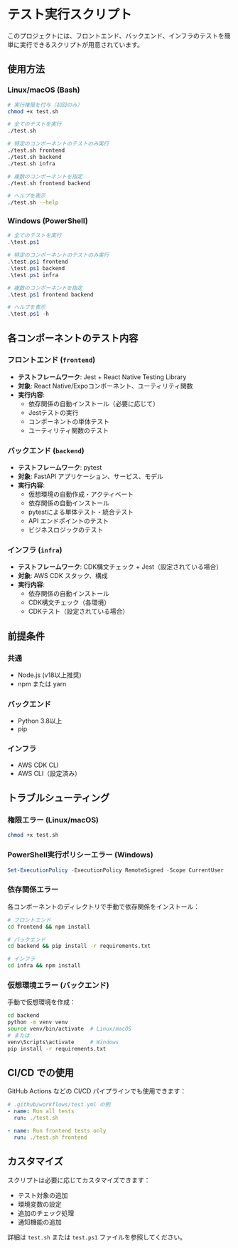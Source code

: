 # テスト実行スクリプト

このプロジェクトには、フロントエンド、バックエンド、インフラのテストを簡単に実行できるスクリプトが用意されています。

## 使用方法

### Linux/macOS (Bash)

```bash
# 実行権限を付与（初回のみ）
chmod +x test.sh

# 全てのテストを実行
./test.sh

# 特定のコンポーネントのテストのみ実行
./test.sh frontend
./test.sh backend
./test.sh infra

# 複数のコンポーネントを指定
./test.sh frontend backend

# ヘルプを表示
./test.sh --help
```

### Windows (PowerShell)

```powershell
# 全てのテストを実行
.\test.ps1

# 特定のコンポーネントのテストのみ実行
.\test.ps1 frontend
.\test.ps1 backend
.\test.ps1 infra

# 複数のコンポーネントを指定
.\test.ps1 frontend backend

# ヘルプを表示
.\test.ps1 -h
```

## 各コンポーネントのテスト内容

### フロントエンド (`frontend`)
- **テストフレームワーク**: Jest + React Native Testing Library
- **対象**: React Native/Expoコンポーネント、ユーティリティ関数
- **実行内容**:
  - 依存関係の自動インストール（必要に応じて）
  - Jestテストの実行
  - コンポーネントの単体テスト
  - ユーティリティ関数のテスト

### バックエンド (`backend`)
- **テストフレームワーク**: pytest
- **対象**: FastAPI アプリケーション、サービス、モデル
- **実行内容**:
  - 仮想環境の自動作成・アクティベート
  - 依存関係の自動インストール
  - pytestによる単体テスト・統合テスト
  - API エンドポイントのテスト
  - ビジネスロジックのテスト

### インフラ (`infra`)
- **テストフレームワーク**: CDK構文チェック + Jest（設定されている場合）
- **対象**: AWS CDK スタック、構成
- **実行内容**:
  - 依存関係の自動インストール
  - CDK構文チェック（各環境）
  - CDKテスト（設定されている場合）

## 前提条件

### 共通
- Node.js (v18以上推奨)
- npm または yarn

### バックエンド
- Python 3.8以上
- pip

### インフラ
- AWS CDK CLI
- AWS CLI（設定済み）

## トラブルシューティング

### 権限エラー (Linux/macOS)
```bash
chmod +x test.sh
```

### PowerShell実行ポリシーエラー (Windows)
```powershell
Set-ExecutionPolicy -ExecutionPolicy RemoteSigned -Scope CurrentUser
```

### 依存関係エラー
各コンポーネントのディレクトリで手動で依存関係をインストール：

```bash
# フロントエンド
cd frontend && npm install

# バックエンド
cd backend && pip install -r requirements.txt

# インフラ
cd infra && npm install
```

### 仮想環境エラー (バックエンド)
手動で仮想環境を作成：

```bash
cd backend
python -m venv venv
source venv/bin/activate  # Linux/macOS
# または
venv\Scripts\activate     # Windows
pip install -r requirements.txt
```

## CI/CD での使用

GitHub Actions などの CI/CD パイプラインでも使用できます：

```yaml
# .github/workflows/test.yml の例
- name: Run all tests
  run: ./test.sh

- name: Run frontend tests only
  run: ./test.sh frontend
```

## カスタマイズ

スクリプトは必要に応じてカスタマイズできます：

- テスト対象の追加
- 環境変数の設定
- 追加のチェック処理
- 通知機能の追加

詳細は `test.sh` または `test.ps1` ファイルを参照してください。